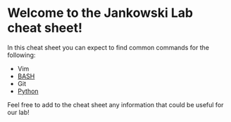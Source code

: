 # **Welcome to the Jankowski Lab cheat sheet!** 

In this cheat sheet you can expect to find common commands for the following:
* Vim
* [BASH](../wiki/pages/bash.md)
* Git
* [Python](../wiki/pages/python.md)

Feel free to add to the cheat sheet any information that could be useful for our lab!
